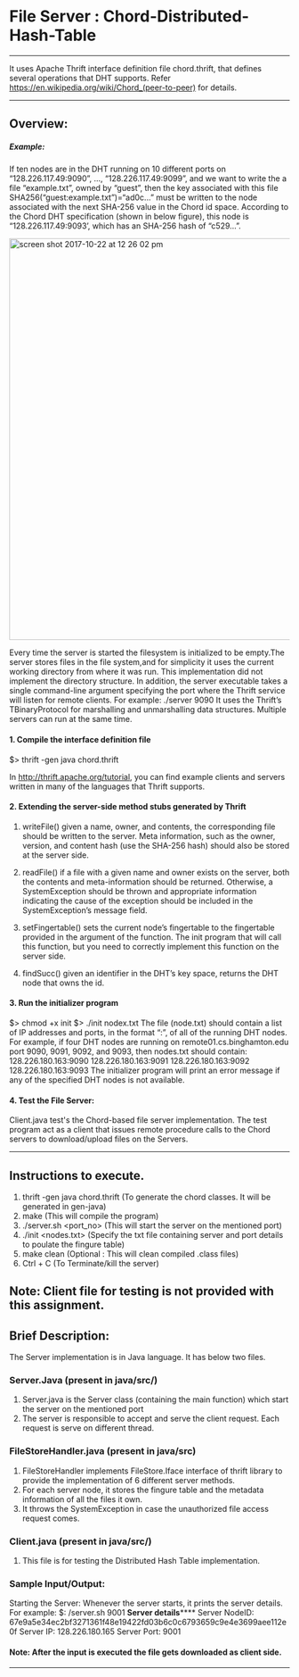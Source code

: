 # File Server : Chord-Distributed-Hash-Table
-----------------------------------------------------------------------

It uses Apache Thrift interface definition file chord.thrift, that defines several operations that DHT supports.
Refer https://en.wikipedia.org/wiki/Chord_(peer-to-peer) for details.

-----------------------------------------------------------------------
## Overview:

##### Example:
If ten nodes are in the DHT running on 10 different ports on “128.226.117.49:9090”, ...,
“128.226.117.49:9099”, and we want to write the a file “example.txt”, owned by “guest”, then the key
associated with this file SHA256(“guest:example.txt”)=“ad0c...” must be written to the node associated with the
next SHA-256 value in the Chord id space. According to the Chord DHT specification (shown in below figure), this
node is “128.226.117.49:9093’, which has an SHA-256 hash of “c529...”.

<img width="720" alt="screen shot 2017-10-22 at 12 26 02 pm" src="https://user-images.githubusercontent.com/23372809/31864010-4a3f3b12-b724-11e7-9d26-36541e0d7582.png">


Every time the server is started the filesystem is initialized to be empty.The server stores files in the file system,and for simplicity it uses the current working directory from where it was run. This implementation did not implement the directory structure. In addition, the server executable takes a single command-line argument specifying the port where the Thrift service will listen for remote clients. For example:
   ./server 9090
It uses the Thrift’s TBinaryProtocol for marshalling and unmarshalling data structures. Multiple servers can run at the same time.

#### 1. Compile the interface definition file

   $> thrift -gen java chord.thrift

In http://thrift.apache.org/tutorial, you can find example clients and servers written in many of the languages that Thrift supports.


#### 2. Extending the server-side method stubs generated by Thrift
1. writeFile() given a name, owner, and contents, the corresponding file should be written to the server. Meta information, such as the owner, version, and content hash (use the SHA-256 hash) should also be stored at the server side.

2. readFile() if a file with a given name and owner exists on the server, both the contents and meta-information should
be returned. Otherwise, a SystemException should be thrown and appropriate information indicating the
cause of the exception should be included in the SystemException’s message field.

3. setFingertable() sets the current node’s fingertable to the fingertable provided in the argument of the function. The init program that will call this function, but you need to correctly implement this function on the server side.

4. findSucc() given an identifier in the DHT’s key space, returns the DHT node that owns the id.

#### 3. Run the initializer program
   $> chmod +x init
   $> ./init nodex.txt
The file (node.txt) should contain a list of IP addresses and ports, in the format “<ip-address>:<port>”, of all of the running DHT nodes.
For example, if four DHT nodes are running on remote01.cs.binghamton.edu port 9090, 9091, 9092,
and 9093, then nodes.txt should contain:
  128.226.180.163:9090
  128.226.180.163:9091
  128.226.180.163:9092
  128.226.180.163:9093
The initializer program will print an error message if any of the specified DHT nodes is not available.

#### 4. Test the File Server:
Client.java test's the Chord-based file server implementation. The test program act as a client that issues remote procedure calls to the Chord servers to download/upload files on the Servers.

-----------------------------------------------------------------------


## Instructions to execute.
1. thrift -gen java chord.thrift		(To generate the chord classes. It will be generated in gen-java)
2. make 								(This will compile the program)
3. ./server.sh <port_no>				(This will start the server on the mentioned port)
4. ./init <nodes.txt>					(Specify the txt file containing server and port details to poulate the fingure table)
5. make clean 							(Optional : This will clean compiled .class files)
6. Ctrl + C 							(To Terminate/kill the server)

Note: Client file for testing is not provided with this assignment.
-----------------------------------------------------------------------

## Brief Description:
The Server implementation is in Java language. It has below two files.

### Server.Java (present in java/src/)
1. Server.java is the Server class (containing the main function) which start the server on the mentioned port
2. The server is responsible to accept and serve the client request. Each request is serve on different thread.


### FileStoreHandler.java (present in java/src)
1. FileStoreHandler implements FileStore.Iface interface of thrift library to provide the implementation of 6 different server methods.
2. For each server node, it stores the fingure table and the metadata information of all the files it own.
3. It throws the SystemException in case the unauthorized file access request comes.

### Client.java (present in java/src/)
1. This file is for testing the Distributed Hash Table implementation.


### Sample Input/Output:
Starting the Server: Whenever the server starts, it prints the server details. For example:
$: /server.sh 9001
************Server details****************
Server NodeID: 67e9a5e34ec2bf3271361f48e19422fd03b6c0c6793659c9e4e3699aee112e0f
Server IP: 128.226.180.165
Server Port: 9001


#### Note: After the input is executed the file gets downloaded as client side.

-----------------------------------------------------------------------
